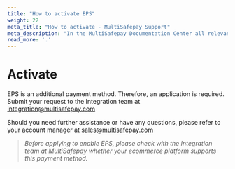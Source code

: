 ```yaml
---
title: "How to activate EPS"
weight: 22
meta_title: "How to activate - MultiSafepay Support"
meta_description: "In the MultiSafepay Documentation Center all relevant information regarding our Plugins and API. As well as Support pages for Payment Method, Tools and General Questions. You can also find the contact details of our Support Team and Integration Team."
read_more: '.'
---
```

# Activate
EPS is an additional payment method. Therefore, an application is required. Submit your request to the Integration team at <integration@multisafepay.com> 

Should you need further assistance or have any questions, please refer to your account manager at <sales@multisafepay.com>

>_Before applying to enable EPS, please check with the Integration team at MultiSafepay whether your ecommerce platform supports this payment method._

